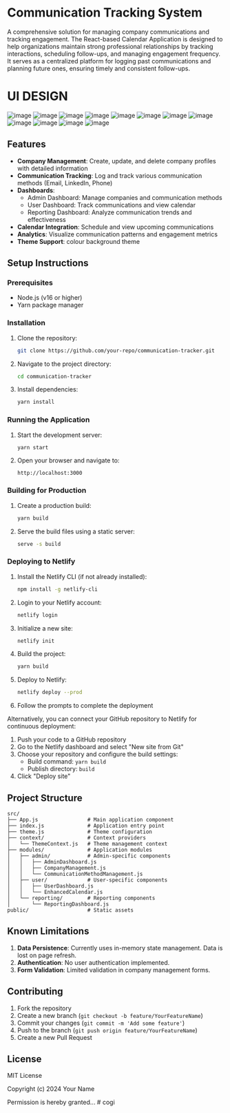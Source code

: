 # Communication Tracking System

A comprehensive solution for managing company communications and tracking engagement. The React-based Calendar Application is designed to help organizations maintain strong professional relationships by tracking interactions, scheduling follow-ups, and managing engagement frequency. It serves as a centralized platform for logging past communications and planning future ones, ensuring timely and consistent follow-ups.
# UI DESIGN

![image](https://github.com/user-attachments/assets/370263f3-1203-418c-9ff9-a2b68823ef44)
![image](https://github.com/user-attachments/assets/41d45b67-d4cc-4e43-a554-02add1a37d82)
![image](https://github.com/user-attachments/assets/3cb70df8-9801-4485-bf90-2c79fefa09e4)
![image](https://github.com/user-attachments/assets/402dc6a9-3b53-43b5-bf1d-ed84c4440236)
![image](https://github.com/user-attachments/assets/f08e7e1d-72be-4a61-b48e-1da549512302)
![image](https://github.com/user-attachments/assets/06f4b362-8173-4680-9086-958906ad2966)
![image](https://github.com/user-attachments/assets/17fabd37-6d6c-455c-94ba-0aa253ba7999)
![image](https://github.com/user-attachments/assets/470b1899-284e-4e0f-b785-c21372948513)
![image](https://github.com/user-attachments/assets/a444d796-4985-4fb5-857b-8af607eb5da8)
![image](https://github.com/user-attachments/assets/42ba7e22-3291-4f6b-a956-d8601c448481)
![image](https://github.com/user-attachments/assets/b42fe829-0daf-4556-98f8-ad9866adc4bf)
![image](https://github.com/user-attachments/assets/2e80cc8f-51df-4282-aa1c-e3e07933247c)

## Features

- **Company Management**: Create, update, and delete company profiles with detailed information
- **Communication Tracking**: Log and track various communication methods (Email, LinkedIn, Phone)
- **Dashboards**:
  - Admin Dashboard: Manage companies and communication methods
  - User Dashboard: Track communications and view calendar
  - Reporting Dashboard: Analyze communication trends and effectiveness
- **Calendar Integration**: Schedule and view upcoming communications
- **Analytics**: Visualize communication patterns and engagement metrics
- **Theme Support**: colour background theme 

## Setup Instructions

### Prerequisites

- Node.js (v16 or higher)
- Yarn package manager

### Installation

1. Clone the repository:
   ```bash
   git clone https://github.com/your-repo/communication-tracker.git
   ```
2. Navigate to the project directory:
   ```bash
   cd communication-tracker
   ```
3. Install dependencies:
   ```bash
   yarn install
   ```

### Running the Application

1. Start the development server:
   ```bash
   yarn start
   ```
2. Open your browser and navigate to:
   ```
   http://localhost:3000
   ```

### Building for Production

1. Create a production build:
   ```bash
   yarn build
   ```
2. Serve the build files using a static server:
   ```bash
   serve -s build
   ```

### Deploying to Netlify

1. Install the Netlify CLI (if not already installed):
   ```bash
   npm install -g netlify-cli
   ```
2. Login to your Netlify account:
   ```bash
   netlify login
   ```
3. Initialize a new site:
   ```bash
   netlify init
   ```
4. Build the project:
   ```bash
   yarn build
   ```
5. Deploy to Netlify:
   ```bash
   netlify deploy --prod
   ```
6. Follow the prompts to complete the deployment

Alternatively, you can connect your GitHub repository to Netlify for continuous deployment:
1. Push your code to a GitHub repository
2. Go to the Netlify dashboard and select "New site from Git"
3. Choose your repository and configure the build settings:
   - Build command: `yarn build`
   - Publish directory: `build`
4. Click "Deploy site"

## Project Structure

```
src/
├── App.js                # Main application component
├── index.js              # Application entry point
├── theme.js              # Theme configuration
├── context/              # Context providers
│   └── ThemeContext.js   # Theme management context
├── modules/              # Application modules
│   ├── admin/            # Admin-specific components
│   │   ├── AdminDashboard.js
│   │   ├── CompanyManagement.js
│   │   └── CommunicationMethodManagement.js
│   ├── user/             # User-specific components
│   │   ├── UserDashboard.js
│   │   └── EnhancedCalendar.js
│   └── reporting/        # Reporting components
│       └── ReportingDashboard.js
public/                   # Static assets
```

## Known Limitations

1. **Data Persistence**: Currently uses in-memory state management. Data is lost on page refresh.
2. **Authentication**: No user authentication implemented.
3. **Form Validation**: Limited validation in company management forms.

## Contributing

1. Fork the repository
2. Create a new branch (`git checkout -b feature/YourFeatureName`)
3. Commit your changes (`git commit -m 'Add some feature'`)
4. Push to the branch (`git push origin feature/YourFeatureName`)
5. Create a new Pull Request

## License

MIT License

Copyright (c) 2024 Your Name

Permission is hereby granted...
#   c o g i  
 